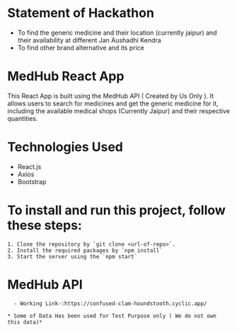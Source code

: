 
# Statement of Hackathon 
 * To find the generic medicine and their location (currently jaipur) and their availability at different Jan Aushadhi Kendra
 * To find other brand alternative and its price 
 
# MedHub React App
This React App is built using the MedHub API ( Created by Us Only ). It allows users to search for medicines and get the generic medicine for it, including the available medical shops (Currently Jaipur) and their respective quantities.

# Technologies Used
  - React.js
  - Axios
  - Bootstrap

# To install and run this project, follow these steps:
    1. Clone the repository by `git clone <url-of-repo>`.
    2. Install the required packages by `npm install`
    3. Start the server using the `npm start`


# MedHub API
      - Working Link-:https://confused-clam-houndstooth.cyclic.app/

 `* Some of Data Has been used for Test Purpose only ( We do not own this data)*` 